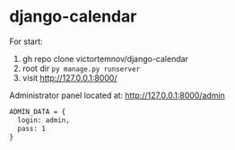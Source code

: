 # django-calendar

For start:

  1. gh repo clone victortemnov/django-calendar
  2. root dir `py manage.py runserver`
  3. visit http://127.0.0.1:8000/
  
Administrator panel located at: http://127.0.0.1:8000/admin

```cmd
ADMIN_DATA = {
  login: admin,
  pass: 1
}
```
